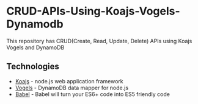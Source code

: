 # CRUD-APIs-Using-Koajs-Vogels-Dynamodb

This repository has CRUD(Create, Read, Update, Delete) APIs using Koajs Vogels and DynamoDB

## Technologies

* [Koajs](http://koajs.com/) - node.js web application framework
* [Vogels](https://github.com/ryanfitz/vogels) - DynamoDB data mapper for node.js
* [Babel](https://babeljs.io/) - Babel will turn your ES6+ code into ES5 friendly code
